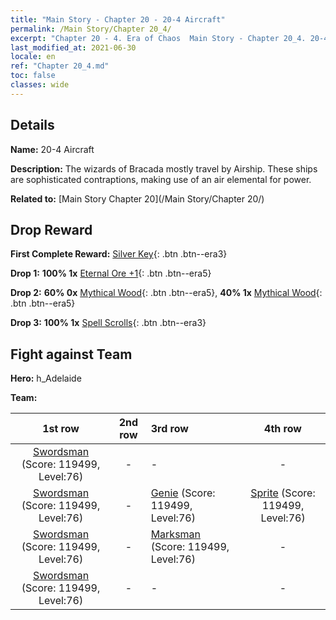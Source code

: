 ```yaml
---
title: "Main Story - Chapter 20 - 20-4 Aircraft"
permalink: /Main Story/Chapter 20_4/
excerpt: "Chapter 20 - 4. Era of Chaos  Main Story - Chapter 20_4. 20-4 Aircraft"
last_modified_at: 2021-06-30
locale: en
ref: "Chapter 20_4.md"
toc: false
classes: wide
---
```


## Details

 **Name:** 20-4 Aircraft

 **Description:** The wizards of Bracada mostly travel by Airship. These ships are sophisticated contraptions, making use of an air elemental for power.

 **Related to:** [Main Story Chapter 20](/Main Story/Chapter 20/)

## Drop Reward

 **First Complete Reward:** [Silver Key](/Items/con_693/){: .btn .btn--era3}

 **Drop 1:** **100% 1x** [Eternal Ore +1](/Items/mat_68/){: .btn .btn--era5}

 **Drop 2:** **60% 0x** [Mythical Wood](/Items/mat_62/){: .btn .btn--era5}, **40% 1x** [Mythical Wood](/Items/mat_62/){: .btn .btn--era5}

 **Drop 3:** **100% 1x** [Spell Scrolls](/Items/con_694/){: .btn .btn--era3}


## Fight against Team
 **Hero:** h_Adelaide

 **Team:**


  | 1st row | 2nd row | 3rd row | 4th row |
  |:----:|:----:|:----|:----:|
  | [Swordsman](/units/Swordsman/) (Score: 119499, Level:76)  | - | - | - |
  | [Swordsman](/units/Swordsman/) (Score: 119499, Level:76)  | - | [Genie](/units/Genie/) (Score: 119499, Level:76)  | [Sprite](/units/Sprite/) (Score: 119499, Level:76)  |
  | [Swordsman](/units/Swordsman/) (Score: 119499, Level:76)  | - | [Marksman](/units/Marksman/) (Score: 119499, Level:76)  | - |
  | [Swordsman](/units/Swordsman/) (Score: 119499, Level:76)  | - | - | - |


